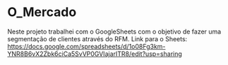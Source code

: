 # O_Mercado
Neste projeto trabalhei com o GoogleSheets com o objetivo de fazer uma segmentação de clientes através do RFM.
Link para o Sheets: https://docs.google.com/spreadsheets/d/1o08Fg3km-YNR8B6vX2Zbk6ciCa5SvVP0GVIajarITR8/edit?usp=sharing
